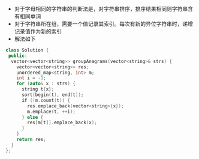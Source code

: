 * 对于字母相同的字符串的判断法是，对字符串排序，排序结果相同则字符串含有相同单词
* 对于字符串所在组，需要一个值记录其索引。每次有新的异位字符串时，递增记录值作为新的索引
* 解法如下

```cpp
class Solution {
 public:
  vector<vector<string>> groupAnagrams(vector<string>& strs) {
    vector<vector<string>> res;
    unordered_map<string, int> m;
    int i = -1;
    for (auto& x : strs) {
      string t{x};
      sort(begin(t), end(t));
      if (!m.count(t)) {
        res.emplace_back(vector<string>{x});
        m.emplace(t, ++i);
      } else {
        res[m[t]].emplace_back(x);
      }
    }
    return res;
  }
};
```
